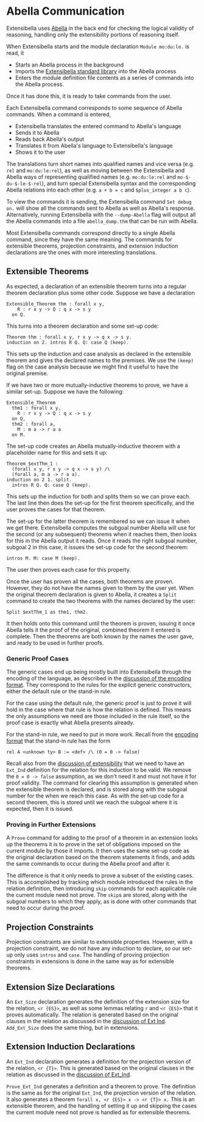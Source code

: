 # Abella Communication
Extensibella uses [Abella](http://abella-prover.org/index.html) in the
back end for checking the logical validity of reasoning, handling only
the extensibility portions of reasoning itself.

When Extensibella starts and the module declaration `Module mo:du:le.`
is read, it
* Starts an Abella process in the background
* Imports the [Extensibella standard library](../stdLib) into the
  Abella process
* Enters the module definition file contents as a series of commands
  into the Abella process.

Once it has done this, it is ready to take commands from the user.

Each Extensibella command corresponds to some sequence of Abella
commands.  When a command is entered,
* Extensibella translates the entered command to Abella's language
* Sends it to Abella
* Reads back Abella's output
* Translates it from Abella's language to Extensibella's language
* Shows it to the user

The translations turn short names into qualified names and vice versa
(e.g. `rel` and `mo:du:le:rel`), as well as moving between the
Extensibella and Abella ways of representing qualified names
(e.g. `mo:du:le:rel` and `mo-$-du-$-le-$-rel`), and turn special
Extensibella syntax and the corresponding Abella relations into each
other (e.g. `a + b = c` and `$plus_integer a b c`).

To view the commands it is sending, the Extensibella command `Set
debug on.` will show all the commands sent to Abella as well as
Abella's response.  Alternatively, running Extensibella with the
`--dump-Abella` flag will output all the Abella commands into a file
`abella_dump.thm` that can be run with Abella.

Most Extensibella commands correspond directly to a single Abella
command, since they have the same meaning.  The commands for
extensible theorems, projection constraints, and extension induction
declarations are the ones with more interesting translations.


## Extensible Theorems
As expected, a declaration of an extensible theorem turns into a
regular theorem declaration plus some other code.  Suppose we have a
declaration
```
Extensible_Theorem thm : forall x y,
    R : r x y -> Q : q x -> s y
  on Q.
```
This turns into a theorem declaration and some set-up code:
```
Theorem thm : forall x y, r x y -> q x -> s y.
induction on 2. intros R Q. Q: case Q (keep).
```
This sets up the induction and case analysis as declared in the
extensible theorem and gives the declared names to the premises.  We
use the `(keep)` flag on the case analysis because we might find it
useful to have the original premise.

If we have two or more mutually-inductive theorems to prove, we have a
similar set-up.  Suppose we have the following:
```
Extensible_Theorem
  thm1 : forall x y,
    R : r x y -> Q : q x -> s y
  on Q,
  thm2 : forall a,
    M : m a -> r a a
  on M.
```
The set-up code creates an Abella mutually-inductive theorem with a
placeholder name for this and sets it up:
```
Theorem $extThm_1 :
  (forall x y, r x y -> q x -> s y) /\
  (forall a, m a -> r a a).
induction on 2 1. split.
  intros R Q. Q: case Q (keep).
```
This sets up the induction for both and splits them so we can prove
each.  The last line then does the set-up for the first theorem
specifically, and the user proves the cases for that theorem.

The set-up for the latter theorem is remembered so we can issue it
when we get there.  Extensibella computes the subgoal number Abella
will use for the second (or any subsequent) theorems when it reaches
them, then looks for this in the Abella output it reads.  Once it
reads the right subgoal number, subgoal 2 in this case, it issues the
set-up code for the second theorem:
```
intros M. M: case M (keep).
```
The user then proves each case for this property.

Once the user has proven all the cases, both theorems are proven.
However, they do not have the names given to them by the user yet.
When the original theorem declaration is given to Abella, it creates a
`Split` command to create the two theorems with the names declared by
the user:
```
Split $extThm_1 as thm1, thm2.
```
It then holds onto this command until the theorem is proven, issuing
it once Abella tells it the proof of the original, combined theorem it
entered is complete.  Then the theorems are both known by the names
the user gave, and ready to be used in further proofs.

### Generic Proof Cases
The generic cases end up being mostly built into Extensibella
through the encoding of the language, as described in the [discussion
of the encoding format](encoding_format.md).  They correspond to the
rules for the explicit generic constructors, either the default rule
or the stand-in rule.

For the case using the default rule, the generic proof is just to prove it
will hold in the case where that rule is how the relation is defined.
This means the only assumptions we need are those included in the rule
itself, so the proof case is exactly what Abella presents already.

For the stand-in rule,
we need to put in more work.  Recall from the [encoding
format](encoding_format.md) that the stand-in rule has the form
```
rel A <unknown ty> B := <def> /\ (0 = 0 -> false)
```
Recall also from
the [discussion of extensibility](extensibility.md) that we need to
have an `Ext_Ind` definition for the relation for this induction to be
valid.  We remove the `0 = 0 -> false` assumption, as we don't need it
and must not have it for proof validity.  The command for clearing
this assumption is generated when the extensible theorem is declared,
and is stored along with the subgoal number for the when we reach this
case.  As with the set-up code for a second theorem, this is stored
until we reach the subgoal where it is expected, then it is issued.

### Proving in Further Extensions
A `Prove` command for adding to the proof of a theorem in an
extension looks up the theorems it is to prove in the set of
obligations imposed on the current module by those it imports.  It
then uses the same set-up code as the original declaration based on
the theorem statements it finds, and adds the same commands to occur
during the Abella proof and after it.

The difference is that it only needs to prove a subset of the existing
cases.  This is accomplished by tracking which module introduced the
rules in the relation definition, then introducing `skip` commands for
each applicable rule the current module need not prove.  The `skip`s
are stored, along with the subgoal numbers to which they apply, as is
done with other commands that need to occur during the proof.


## Projection Constraints
Projection constraints are similar to extensible properties.
However, with a projection constraint, we do not have any induction
to declare, so our set-up only uses `intros` and `case`.  The handling
of proving projection constraints in extensions is done in the same
way as for extensible theorems.


## Extension Size Declarations
An `Ext_Size` declaration generates the definition of the extension
size for the relation, `<r {ES}>`, as well as some lemmas relating `r`
and `<r {ES}>` that it proves automatically.  The relation is
generated based on the original clauses in the relation as discussed
in the [discussion of Ext Ind](extensibility.md).  `Add_Ext_Size` does
the same thing, but in extensions.


## Extension Induction Declarations
An `Ext_Ind` declaration generates a definition for the projection
version of the relation, `<r {T}>`.  This is generated based on the
original clauses in the relation as discussed in the [discussion of
Ext_Ind](extensibility.md).

`Prove_Ext_Ind` generates a definition and a theorem to prove.  The
definition is the same as for the original `Ext_Ind`, the projection
version of the relation.  It also generates a theorem `forall x, <r
{ES}> x -> <r {T}> x.` This is an extensible theorem, and the handling
of setting it up and skipping the cases the current module need not
prove is handled as for extensible theorems.
